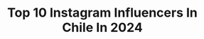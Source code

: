 ---
title: Top 10 Instagram Influencers In Chile In 2024
description: >-
  Find top Instagram influencers in Chile in 2024. Most popular hashtags: #chile #photography #instalike.
platform: Instagram
hits: 2665
text_top: Analyze the best Instagram profiles on inBeat.
text_bottom: Our search engine has 2665 Instagram influencers like this in Chile for you to contact.
profiles:
  - username: "rociodelvalle"
    fullname: >-
      Rocio Del Valle
    bio: >-
      🌎 Life is always better outside Founder of @palosantoestudio Collab @canonchile @subaruchile @coorsoriginalchile @columbia_chile
    location: "Chile"
    followers: 80472
    engagement: 404
    commentsToLikes: 0.034337
    id: ck0tukuzu7mcv0i19c8n31z2t
    verified: false
    hashtags: "#nortedechile, #beautifuldestinations, #icelandscape, #icelandexplored"
  - username: "sofisaphier"
    fullname: >-
      Sofi Cofré Saphier
    bio: >-
      27, Mountain Climber - Athlete. @corosglobal @adidasterrex | Civil Engineering, UChile. 🥇San Jose Vol FKT Record Ascent
    location: "Chile"
    followers: 32911
    engagement: 796
    commentsToLikes: 0.033210
    id: ck6tt91079ao40j719b7av8hy
    verified: false
    hashtags: "#mountains, #mountainadventures, #createdwithadidas, #exploreperfection"
  - username: "paloportales"
    fullname: >-
      Paloma Laura
    bio: >-
      TIPS / OUTFITS Founder @better_cl_
    location: "Chile"
    followers: 67624
    engagement: 516
    commentsToLikes: 0.006001
    id: ck6tzz2occovy0j718ayyvyo6
    verified: false
    hashtags: "#moda, #ootd, #zara, #amesquad"
  - username: "justvannia"
    fullname: >-
      Tía Mimi ✨
    bio: >-
      Diplomada en Periodismo y Redes Sociales 🔸Content creator / Gamer 🔸Médico Veterinaria Contacto: vannia.bn@gmail.com
    location: "Chile"
    followers: 20751
    engagement: 2773
    commentsToLikes: 0.139947
    id: ckaovu3jy66ao0i7856sj7zyp
    verified: false
    hashtags: "#santiago, #gamergirl, #kawaii, #pcgaming"
  - username: "tomasfuentesm"
    fullname: >-
      TF
    bio: >-
      Ando en una bici chica profesionalmente… 🤟🏻🤪 VANS | ODYSSEY | IBIKES | SEÑOR•K | MEDS 🗣️ @WakeUPbyTF 🎙️ @CaidaLibreShow
    location: "Chile"
    followers: 11637
    engagement: 766
    commentsToLikes: 0.045561
    id: ck0u1txm6xxgd0i19bmk5pnh0
    verified: false
    hashtags: "#bmxchile, #bmx, #scl, #vans"
  - username: "dewii.veg"
    fullname: >-
      Dewii
    bio: >-
      Nutrition coach | Author of the books “Vegan Guide” and “Eco Guide” | Activist | Nomad 📍 Italy 📩 info@dewi.cz
    location: "Chile"
    followers: 88154
    engagement: 478
    commentsToLikes: 0.016517
    id: ck5zpn72zsywl0i148khl2952
    verified: false
    hashtags: "#hustleculture, #veganapproved, #vyzvaproprirodu, #afrikaburn"
  - username: "belupascale"
    fullname: >-
      Belén Pascale | Travel Photography
    bio: >-
      Welcome to my way to see this world✨ 🎓 Almost an engineer [UAI] @valle_nevado
    location: "Chile"
    followers: 12017
    engagement: 1064
    commentsToLikes: 0.061007
    id: ck6tt7l5592j00j71feqgpv9c
    verified: false
    hashtags: "#milan, #adventure, #thisischile, #marcachile"
  - username: "conyrodriguezv"
    fullname: >-
      Cony Rodríguez
    bio: >-
      Lifestyle me sigue o no me sigue todavía 🤠🌶️🧿✨🧸💿⠀⠀ ⠀⠀ ⠀ ⠀⠀ ⠀⠀ ⠀ ⠀ ⠀⠀⠀ ⠀⠀⠀
    location: "Chile"
    followers: 15364
    engagement: 574
    commentsToLikes: 0.048436
    id: ck6tzz2a8corl0j71dyuz23u2
    verified: false
    hashtags: "#claimyourfame, #famebypacorabanne, #publicidad, #colgatelovers"
  - username: "_zerokarma_69"
    fullname: >-
      Liam.
    bio: >-
      ↬Cosplayer. ㅤ★Embajador en: ↷ Make·˚ ༘ @k_osmeticos .°୭̥ Hair. ˚ ༘ @astrostudio_.°୭ Mer· ˚ ༘ @la_geek_store .°୭ ★CatLover. ☆Boy/BL ★Redes:
    location: "Chile"
    followers: 14811
    engagement: 790
    commentsToLikes: 0.035686
    id: ck13avdn2sdmo0i19svf8jjoc
    verified: false
    hashtags: "#bluelock, #duo, #gambarefest, #genshinimpact"
  - username: "noahblancomusic"
    fullname: >-
      Noah Blanco
    bio: >-
      El NENE de Chile 💘 Artista / Compositor / Productor musical
    location: "Chile"
    followers: 15058
    engagement: 985
    commentsToLikes: 0.034119
    id: ck6ti7f9906hj0j71hgexkc0z
    verified: false
    hashtags: "#musicachilena, #lollalove, #lgbt, #lgbtq"
---